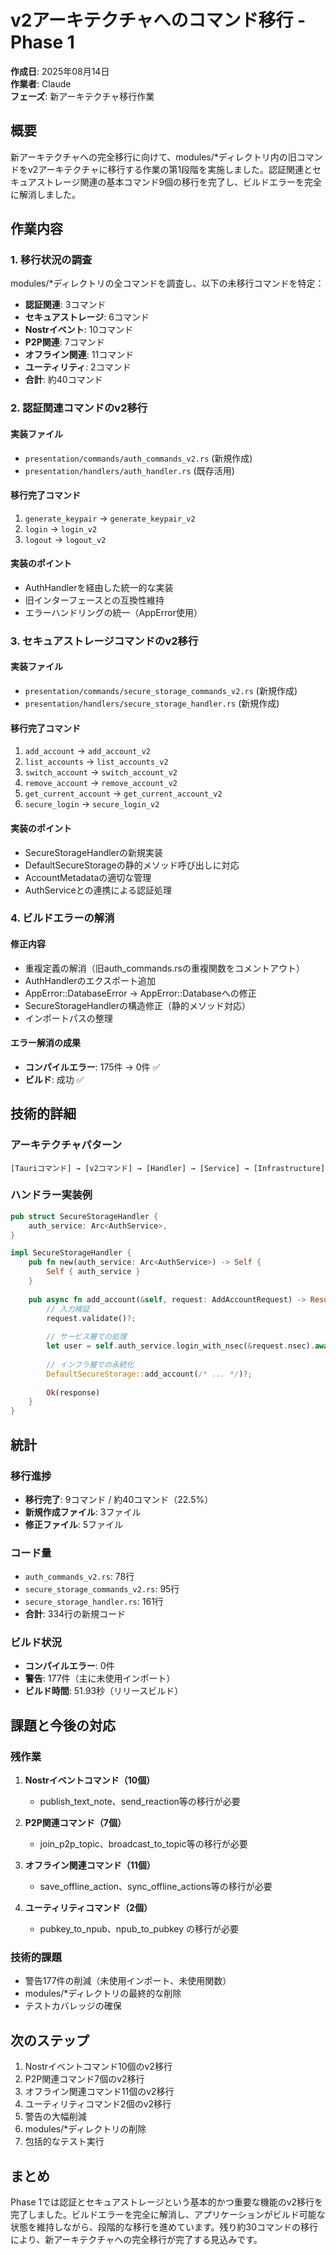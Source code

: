 # v2アーキテクチャへのコマンド移行 - Phase 1

**作成日**: 2025年08月14日  
**作業者**: Claude  
**フェーズ**: 新アーキテクチャ移行作業

## 概要

新アーキテクチャへの完全移行に向けて、modules/*ディレクトリ内の旧コマンドをv2アーキテクチャに移行する作業の第1段階を実施しました。認証関連とセキュアストレージ関連の基本コマンド9個の移行を完了し、ビルドエラーを完全に解消しました。

## 作業内容

### 1. 移行状況の調査

modules/*ディレクトリの全コマンドを調査し、以下の未移行コマンドを特定：

- **認証関連**: 3コマンド
- **セキュアストレージ**: 6コマンド
- **Nostrイベント**: 10コマンド
- **P2P関連**: 7コマンド
- **オフライン関連**: 11コマンド
- **ユーティリティ**: 2コマンド
- **合計**: 約40コマンド

### 2. 認証関連コマンドのv2移行

#### 実装ファイル
- `presentation/commands/auth_commands_v2.rs` (新規作成)
- `presentation/handlers/auth_handler.rs` (既存活用)

#### 移行完了コマンド
1. `generate_keypair` → `generate_keypair_v2`
2. `login` → `login_v2`
3. `logout` → `logout_v2`

#### 実装のポイント
- AuthHandlerを経由した統一的な実装
- 旧インターフェースとの互換性維持
- エラーハンドリングの統一（AppError使用）

### 3. セキュアストレージコマンドのv2移行

#### 実装ファイル
- `presentation/commands/secure_storage_commands_v2.rs` (新規作成)
- `presentation/handlers/secure_storage_handler.rs` (新規作成)

#### 移行完了コマンド
1. `add_account` → `add_account_v2`
2. `list_accounts` → `list_accounts_v2`
3. `switch_account` → `switch_account_v2`
4. `remove_account` → `remove_account_v2`
5. `get_current_account` → `get_current_account_v2`
6. `secure_login` → `secure_login_v2`

#### 実装のポイント
- SecureStorageHandlerの新規実装
- DefaultSecureStorageの静的メソッド呼び出しに対応
- AccountMetadataの適切な管理
- AuthServiceとの連携による認証処理

### 4. ビルドエラーの解消

#### 修正内容
- 重複定義の解消（旧auth_commands.rsの重複関数をコメントアウト）
- AuthHandlerのエクスポート追加
- AppError::DatabaseError → AppError::Databaseへの修正
- SecureStorageHandlerの構造修正（静的メソッド対応）
- インポートパスの整理

#### エラー解消の成果
- **コンパイルエラー**: 175件 → 0件 ✅
- **ビルド**: 成功 ✅

## 技術的詳細

### アーキテクチャパターン
```
[Tauriコマンド] → [v2コマンド] → [Handler] → [Service] → [Infrastructure]
```

### ハンドラー実装例
```rust
pub struct SecureStorageHandler {
    auth_service: Arc<AuthService>,
}

impl SecureStorageHandler {
    pub fn new(auth_service: Arc<AuthService>) -> Self {
        Self { auth_service }
    }
    
    pub async fn add_account(&self, request: AddAccountRequest) -> Result<AddAccountResponse, AppError> {
        // 入力検証
        request.validate()?;
        
        // サービス層での処理
        let user = self.auth_service.login_with_nsec(&request.nsec).await?;
        
        // インフラ層での永続化
        DefaultSecureStorage::add_account(/* ... */)?;
        
        Ok(response)
    }
}
```

## 統計

### 移行進捗
- **移行完了**: 9コマンド / 約40コマンド（22.5%）
- **新規作成ファイル**: 3ファイル
- **修正ファイル**: 5ファイル

### コード量
- `auth_commands_v2.rs`: 78行
- `secure_storage_commands_v2.rs`: 95行
- `secure_storage_handler.rs`: 161行
- **合計**: 334行の新規コード

### ビルド状況
- **コンパイルエラー**: 0件
- **警告**: 177件（主に未使用インポート）
- **ビルド時間**: 51.93秒（リリースビルド）

## 課題と今後の対応

### 残作業
1. **Nostrイベントコマンド（10個）**
   - publish_text_note、send_reaction等の移行が必要
   
2. **P2P関連コマンド（7個）**
   - join_p2p_topic、broadcast_to_topic等の移行が必要
   
3. **オフライン関連コマンド（11個）**
   - save_offline_action、sync_offline_actions等の移行が必要
   
4. **ユーティリティコマンド（2個）**
   - pubkey_to_npub、npub_to_pubkey の移行が必要

### 技術的課題
- 警告177件の削減（未使用インポート、未使用関数）
- modules/*ディレクトリの最終的な削除
- テストカバレッジの確保

## 次のステップ

1. Nostrイベントコマンド10個のv2移行
2. P2P関連コマンド7個のv2移行
3. オフライン関連コマンド11個のv2移行
4. ユーティリティコマンド2個のv2移行
5. 警告の大幅削減
6. modules/*ディレクトリの削除
7. 包括的なテスト実行

## まとめ

Phase 1では認証とセキュアストレージという基本的かつ重要な機能のv2移行を完了しました。ビルドエラーを完全に解消し、アプリケーションがビルド可能な状態を維持しながら、段階的な移行を進めています。残り約30コマンドの移行により、新アーキテクチャへの完全移行が完了する見込みです。